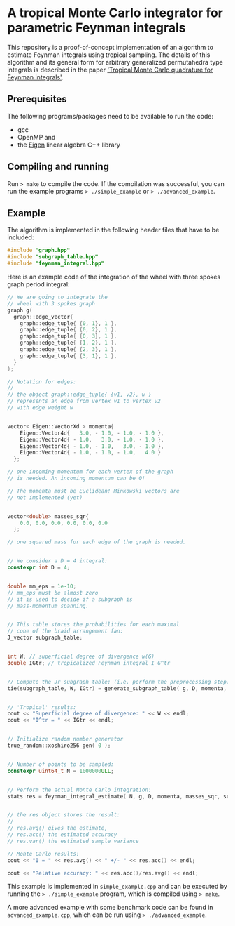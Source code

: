 A tropical Monte Carlo integrator for parametric Feynman integrals
==================================================================

This repository is a proof-of-concept implementation of an algorithm to estimate Feynman integrals using tropical sampling. The details of this algorithm and its general form for arbitrary generalized permutahedra type integrals is described in the paper ['Tropical Monte Carlo quadrature for Feynman integrals'](ref). 

Prerequisites
-------------

The following programs/packages need to be available to run the code:

- gcc
- OpenMP and 
- the [Eigen](http://eigen.tuxfamily.org) linear algebra C++ library


Compiling and running
---------------------

Run `> make` to compile the code. If the compilation was successful, you can run the example programs `> ./simple_example` or `> ./advanced_example`.


Example
-------

The algorithm is implemented in the following header files that have to be included:

```C++
#include "graph.hpp"
#include "subgraph_table.hpp"
#include "feynman_integral.hpp"
```

Here is an example code of the integration of the wheel with three spokes graph period integral:

```C++
// We are going to integrate the 
// wheel with 3 spokes graph 
graph g( 
  graph::edge_vector{ 
    graph::edge_tuple{ {0, 1}, 1 }, 
    graph::edge_tuple{ {0, 2}, 1 }, 
    graph::edge_tuple{ {0, 3}, 1 }, 
    graph::edge_tuple{ {1, 2}, 1 }, 
    graph::edge_tuple{ {2, 3}, 1 }, 
    graph::edge_tuple{ {3, 1}, 1 }, 
  } 
);

// Notation for edges:
//
// the object graph::edge_tuple{ {v1, v2}, w }
// represents an edge from vertex v1 to vertex v2
// with edge weight w


vector< Eigen::VectorXd > momenta{
    Eigen::Vector4d{   3.0, - 1.0, - 1.0, - 1.0 },
    Eigen::Vector4d{ - 1.0,   3.0, - 1.0, - 1.0 }, 
    Eigen::Vector4d{ - 1.0, - 1.0,   3.0, - 1.0 }, 
    Eigen::Vector4d{ - 1.0, - 1.0, - 1.0,   4.0 }
  };

// one incoming momentum for each vertex of the graph 
// is needed. An incoming momentum can be 0!

// The momenta must be Euclidean! Minkowski vectors are 
// not implemented (yet)


vector<double> masses_sqr{ 
    0.0, 0.0, 0.0, 0.0, 0.0, 0.0 
  };

// one squared mass for each edge of the graph is needed.


// We consider a D = 4 integral:
constexpr int D = 4;


double mm_eps = 1e-10; 
// mm_eps must be almost zero
// it is used to decide if a subgraph is 
// mass-momentum spanning.


// This table stores the probabilities for each maximal 
// cone of the braid arrangement fan:
J_vector subgraph_table;


int W; // superficial degree of divergence w(G)
double IGtr; // tropicalized Feynman integral I_G^tr


// Compute the Jr subgraph table: (i.e. perform the preprocessing step)
tie(subgraph_table, W, IGtr) = generate_subgraph_table( g, D, momenta, masses_sqr, mm_eps );


// 'Tropical' results:
cout << "Superficial degree of divergence: " << W << endl;
cout << "I^tr = " << IGtr << endl;


// Initialize random number generator
true_random::xoshiro256 gen( 0 );


// Number of points to be sampled:
constexpr uint64_t N = 1000000ULL;


// Perform the actual Monte Carlo integration:
stats res = feynman_integral_estimate( N, g, D, momenta, masses_sqr, subgraph_table, gen );


// the res object stores the result:
//
// res.avg() gives the estimate,
// res.acc() the estimated accuracy
// res.var() the estimated sample variance

// Monte Carlo results:
cout << "I = " << res.avg() << " +/- " << res.acc() << endl;

cout << "Relative accuracy: " << res.acc()/res.avg() << endl;
```

This example is implemented in `simple_example.cpp` and can be executed by running the `> ./simple_example` program, which is compiled using `> make`.

A more advanced example with some benchmark code can be found in `advanced_example.cpp`, which can be run using `> ./advanced_example`. 
